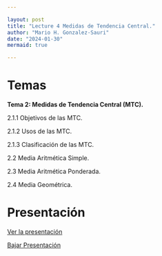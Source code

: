 ```yaml
---

layout: post
title: "Lecture 4 Medidas de Tendencia Central."
author: "Mario H. Gonzalez-Sauri"
date: "2024-01-30"
mermaid: true

---
```


<!--  FORMAT: https://github.com/adam-p/markdown-here/wiki/Markdown-Cheatsheet -->

# Temas


**Tema 2: Medidas de Tendencia Central (MTC).**

2.1.1 Objetivos de las MTC.

2.1.2 Usos de las MTC.

2.1.3 Clasificación de las MTC.

2.2 Media Aritmética Simple.

2.3 Media Aritmética Ponderada.

2.4 Media Geométrica.


# Presentación


[Ver la presentación](https://raw.githack.com/Wario84/FIN1403_MAT_FINANCE/master/_posts/lectures/4_MAT1409_03.html)


<a href="https://github.com/Wario84/FIN1403_MAT_FINANCE/blob/master/_posts/lectures/4_MAT1409_03.html" download>
  Bajar Presentación
</a>

